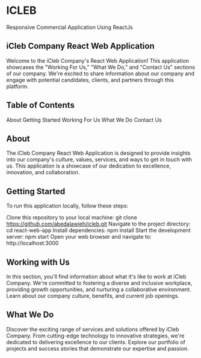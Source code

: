 # ICLEB
Responsive Commercial Application Using ReactJs
## iCleb Company React Web Application
Welcome to the iCleb Company's React Web Application! This application showcases the "Working For Us," "What We Do," and "Contact Us" sections of our company. We're excited to share information about our company and engage with potential candidates, clients, and partners through this platform.

## Table of Contents
About
Getting Started
Working For Us
What We Do
Contact Us
## About
The iCleb Company React Web Application is designed to provide insights into our company's culture, values, services, and ways to get in touch with us. This application is a showcase of our dedication to excellence, innovation, and collaboration.

## Getting Started
To run this application locally, follow these steps:

Clone this repository to your local machine: git clone https://github.com/abedalawieh/icleb.git
Navigate to the project directory: cd react-web-app
Install dependencies: npm install
Start the development server: npm start
Open your web browser and navigate to: http://localhost:3000
## Working with Us
In this section, you'll find information about what it's like to work at iCleb Company. We're committed to fostering a diverse and inclusive workplace, providing growth opportunities, and nurturing a collaborative environment. Learn about our company culture, benefits, and current job openings.

## What We Do
Discover the exciting range of services and solutions offered by iCleb Company. From cutting-edge technology to innovative strategies, we're dedicated to delivering excellence to our clients. Explore our portfolio of projects and success stories that demonstrate our expertise and passion.

